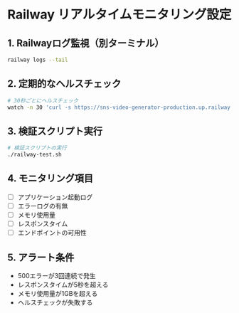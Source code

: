 # Railway リアルタイムモニタリング設定

## 1. Railwayログ監視（別ターミナル）
```bash
railway logs --tail
```

## 2. 定期的なヘルスチェック
```bash
# 30秒ごとにヘルスチェック
watch -n 30 'curl -s https://sns-video-generator-production.up.railway.app/api/health/simple-health | jq .'
```

## 3. 検証スクリプト実行
```bash
# 検証スクリプトの実行
./railway-test.sh
```

## 4. モニタリング項目
- [ ] アプリケーション起動ログ
- [ ] エラーログの有無
- [ ] メモリ使用量
- [ ] レスポンスタイム
- [ ] エンドポイントの可用性

## 5. アラート条件
- 500エラーが3回連続で発生
- レスポンスタイムが5秒を超える
- メモリ使用量が1GBを超える
- ヘルスチェックが失敗する